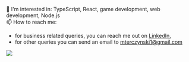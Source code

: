 📘 I'm interested in: TypeScript, React, game development, web development, Node.js  
📫 How to reach me: 
  - for business related queries, you can reach me out on [LinkedIn](https://www.linkedin.com/in/mterczynski/),
  - for other queries you can send an email to [mterczynski1@gmail.com](mailto:mterczynski1@gmail.com)

![](https://github-readme-stats.vercel.app/api/top-langs/?username=mterczynski&layout=compact)
